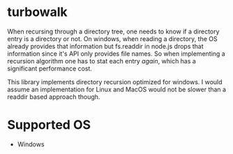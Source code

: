 # turbowalk

When recursing through a directory tree, one needs to know if a directory entry is a directory or not.
On windows, when reading a directory, the OS already provides that information but fs.readdir in node.js drops that information since it's API only provides file names.
So when implementing a recursion algorithm one has to stat each entry _again_, which has a significant performance cost.

This library implements directory recursion optimized for windows. I would assume an implementation for Linux and MacOS would not be slower than a readdir based approach though.

# Supported OS

* Windows

